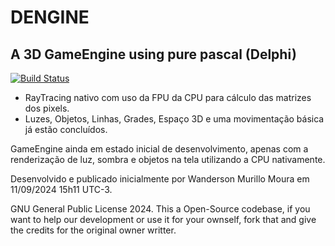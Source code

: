 # DENGINE
## A 3D GameEngine using pure pascal (Delphi) 

[![Build Status](https://travis-ci.org/joemccann/dillinger.svg?branch=master)](https://github.com/TheMu19099/DENGINE)

- RayTracing nativo com uso da FPU da CPU para cálculo das matrizes dos pixels.
- Luzes, Objetos, Linhas, Grades, Espaço 3D e uma movimentação básica já estão concluídos.


GameEngine ainda em estado inicial de desenvolvimento, apenas com a renderização de luz, sombra e objetos na tela utilizando a CPU nativamente.

Desenvolvido e publicado inicialmente por Wanderson Murillo Moura em 11/09/2024 15h11 UTC-3.

GNU General Public License 2024.
This a Open-Source codebase, if you want to help our development or use it for your ownself, fork that and give the credits for the original owner writter.
